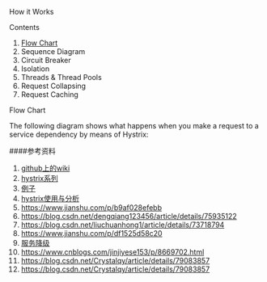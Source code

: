 How it Works

Contents

1. [Flow Chart]()
2. Sequence Diagram
3. Circuit Breaker
4. Isolation
5. Threads & Thread Pools
6. Request Collapsing
7. Request Caching


<a name="Flow Chart">Flow Chart</a>

The following diagram shows what happens when you make a request to a service dependency by means of Hystrix:

####参考资料

1. [github上的wiki](#https://github.com/Netflix/Hystrix/wiki/Configuration#execution.isolation.strategy)
2. [hystrix系列](#https://www.cnblogs.com/cowboys/p/7661267.html)
3. [例子](#https://github.com/Netflix/Hystrix/blob/master/hystrix-examples/src/main/java/com/netflix/hystrix/examples/basic/CommandCollapserGetValueForKey.java)   
4. [hystrix使用与分析](#https://hot66hot.iteye.com/blog/2155036)
5. https://www.jianshu.com/p/b9af028efebb
6. https://blog.csdn.net/dengqiang123456/article/details/75935122
7. https://blog.csdn.net/liuchuanhong1/article/details/73718794
8. https://www.jianshu.com/p/df1525d58c20
9. [服务降级](https://blog.csdn.net/ityouknow/article/details/81230412)
10. https://www.cnblogs.com/jinjiyese153/p/8669702.html
11. https://blog.csdn.net/Crystalqy/article/details/79083857
12. https://blog.csdn.net/Crystalqy/article/details/79083857